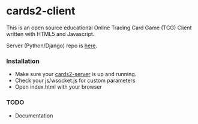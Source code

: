 # cards2-client
This is an open source educational Online Trading Card Game (TCG) Client written with HTML5 and Javascript.

Server (Python/Django) repo is [here](https://github.com/zorlu/cards2-server).

### Installation
* Make sure your [cards2-server](https://github.com/zorlu/cards2-server) is up and running.
* Check your js/wsocket.js for custom parameters
* Open index.html with your browser


### TODO 
* Documentation
